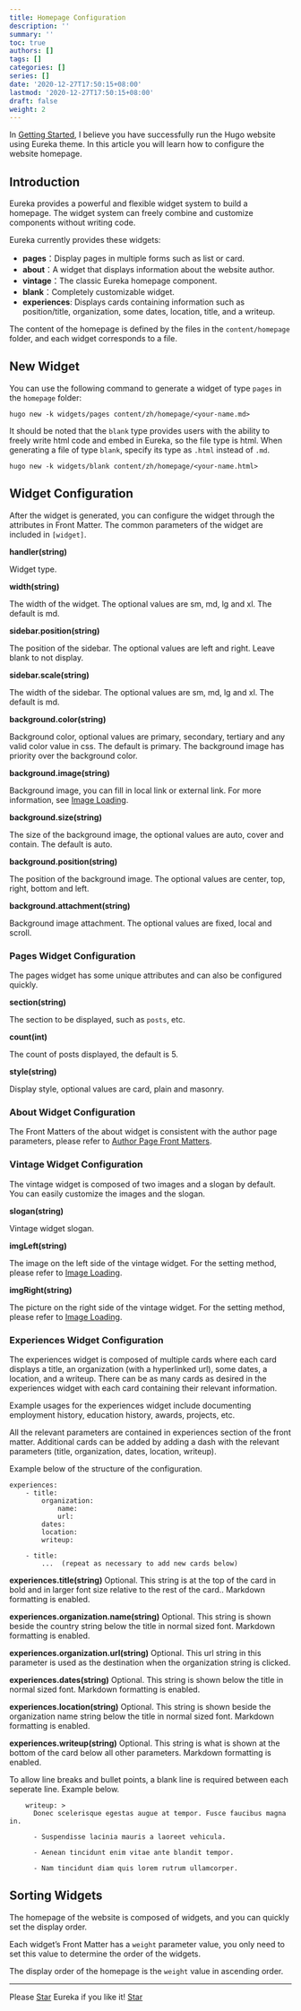 ```yaml
---
title: Homepage Configuration
description: ''
summary: ''
toc: true
authors: []
tags: []
categories: []
series: []
date: '2020-12-27T17:50:15+08:00'
lastmod: '2020-12-27T17:50:15+08:00'
draft: false
weight: 2
---
```


In [Getting Started](../getting-started), I believe you have successfully run the Hugo website using Eureka theme. In this article you will learn how to configure the website homepage.

<!--more-->

## Introduction

Eureka provides a powerful and flexible widget system to build a homepage. The widget system can freely combine and customize components without writing code.

Eureka currently provides these widgets:

-	**pages**：Display pages in multiple forms such as list or card.
-	**about**：A widget that displays information about the website author.
-	**vintage**：The classic Eureka homepage component.
-	**blank**：Completely customizable widget.
-	**experiences**: Displays cards containing information such as position/title, organization, some dates, location, title, and a writeup.

The content of the homepage is defined by the files in the `content/homepage` folder, and each widget corresponds to a file.

## New Widget

You can use the following command to generate a widget of type `pages` in the `homepage` folder:

```
hugo new -k widgets/pages content/zh/homepage/<your-name.md>
```

It should be noted that the `blank` type provides users with the ability to freely write html code and embed in Eureka, so the file type is html. When generating a file of type `blank`, specify its type as `.html` instead of `.md`.

```
hugo new -k widgets/blank content/zh/homepage/<your-name.html>
```

## Widget Configuration

After the widget is generated, you can configure the widget through the attributes in Front Matter. The common parameters of the widget are included in `[widget]`.

**handler(string)**

Widget type.

**width(string)**

The width of the widget. The optional values are sm, md, lg and xl. The default is md.

**sidebar.position(string)**

The position of the sidebar. The optional values are left and right. Leave blank to not display.

**sidebar.scale(string)**

The width of the sidebar. The optional values are sm, md, lg and xl. The default is md.

**background.color(string)**
	
Background color, optional values are primary, secondary, tertiary and any valid color value in css. The default is primary. The background image has priority over the background color.

**background.image(string)**

Background image, you can fill in local link or external link. For more information, see [Image Loading](../content-management#image-loading).

**background.size(string)**

The size of the background image, the optional values are auto, cover and contain. The default is auto.

**background.position(string)**

The position of the background image. The optional values are center, top, right, bottom and left.

**background.attachment(string)**

Background image attachment. The optional values are fixed, local and scroll.

### Pages Widget Configuration

The pages widget has some unique attributes and can also be configured quickly.

**section(string)**

The section to be displayed, such as `posts`, etc.

**count(int)**

The count of posts displayed, the default is 5.

**style(string)**

Display style, optional values are card, plain and masonry.

### About Widget Configuration

The Front Matters of the about widget is consistent with the author page parameters, please refer to [Author Page Front Matters](../content-management#author-page-front-matters).

### Vintage Widget Configuration

The vintage widget is composed of two images and a slogan by default. You can easily customize the images and the slogan.

**slogan(string)**

Vintage widget slogan.

**imgLeft(string)**

The image on the left side of the vintage widget. For the setting method, please refer to [Image Loading](../content-management/#image-loading).

**imgRight(string)**

The picture on the right side of the vintage widget. For the setting method, please refer to [Image Loading](../content-management/#image-loading).

### Experiences Widget Configuration

The experiences widget is composed of multiple cards where each card displays a title, an organization (with a hyperlinked url), some dates, a location, and a writeup. There can be as many cards as desired in the experiences widget with each card containing their relevant information.

Example usages for the experiences widget include documenting employment history, education history, awards, projects, etc.

All the relevant parameters are contained in experiences section of the front matter. Additional cards can be added by adding a dash with the relevant parameters (title, organization, dates, location, writeup).

Example below of the structure of the configuration.

```
experiences:
	- title:
		organization:
			name:
			url:
		dates:
		location:
		writeup:

	- title:
		...  (repeat as necessary to add new cards below)
```

**experiences.title(string)**
Optional. This string is at the top of the card in bold and in larger font size relative to the rest of the card..
Markdown formatting is enabled.

**experiences.organization.name(string)**
Optional. This string is shown beside the country string below the title in normal sized font.
Markdown formatting is enabled.

**experiences.organization.url(string)**
Optional. This url string in this parameter is used as the destination when the organization string is clicked.

**experiences.dates(string)**
Optional. This string is shown below the title in normal sized font.
Markdown formatting is enabled.

**experiences.location(string)**
Optional. This string is shown beside the organization name string below the title in normal sized font.
Markdown formatting is enabled.

**experiences.writeup(string)**
Optional. This string is what is shown at the bottom of the card below all other parameters. Markdown formatting is enabled. 

To allow line breaks and bullet points, a blank line is required between each seperate line. Example below.

```
    writeup: >
      Donec scelerisque egestas augue at tempor. Fusce faucibus magna in.

      - Suspendisse lacinia mauris a laoreet vehicula.

      - Aenean tincidunt enim vitae ante blandit tempor.

      - Nam tincidunt diam quis lorem rutrum ullamcorper.
```

## Sorting Widgets

The homepage of the website is composed of widgets, and you can quickly set the display order.

Each widget’s Front Matter has a `weight` parameter value, you only need to set this value to determine the order of the widgets.

The display order of the homepage is the `weight` value in ascending order.

---

<div class="flex flex-col items-center">
	<span class="mb-4">Please <a href="https://github.com/wangchucheng/hugo-eureka">Star</a> Eureka if you like it!</span>
	<a class="github-button" href="https://github.com/wangchucheng/hugo-eureka" data-size="large" aria-label="Star wangchucheng/hugo-eureka on GitHub">Star</a>
</div>